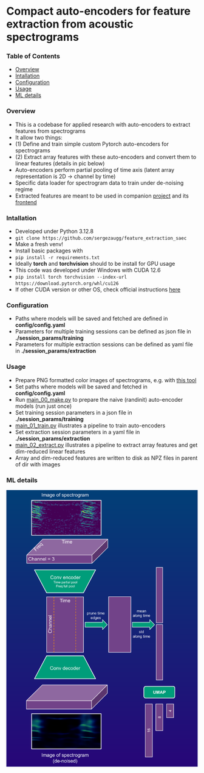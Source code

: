 # Compact auto-encoders for feature extraction from acoustic spectrograms  

### Table of Contents
* [Overview](#Overview)
* [Intallation](#Intallation)
* [Configuration](#Configuration)
* [Usage](#Usage)
* [ML details](#ML-details)

### Overview
* This is a codebase for applied research with auto-encoders to extract features from spectrograms 
* It allow two things:
* (1) Define and train simple custom Pytorch auto-encoders for spectrograms
* (2) Extract array features with these auto-encoders and convert them to linear features (details in pic below)
* Auto-encoders perform partial pooling of time axis (latent array representation is 2D -> channel by time)
* Specific data loader for spectrogram data to train under de-noising regime
* Extracted features are meant to be used in companion [project](https://github.com/sergezaugg/spectrogram_image_clustering) and its [frontend](https://spectrogram-image-clustering.streamlit.app/)

### Intallation  
* Developed under Python 3.12.8
* ```git clone https://github.com/sergezaugg/feature_extraction_saec```
* Make a fresh venv!
* Install basic packages with
* ```pip install -r requirements.txt```
* Ideally **torch** and **torchvision** should to be install for GPU usage
* This code was developed under Windows with CUDA 12.6 
* ```pip install torch torchvision --index-url https://download.pytorch.org/whl/cu126```
* If other CUDA version or other OS, check official instructions [here](https://pytorch.org/get-started/locally)

### Configuration
* Paths where models will be saved and fetched are defined in **config/config.yaml**
* Parameters for multiple training sessions can be defined as json file in **./session_params/training**
* Parameters for multiple extraction sessions can be defined as yaml file in **./session_params/extraction**

### Usage 
* Prepare PNG formatted color images of spectrograms, e.g. with [this tool](https://github.com/sergezaugg/xeno_canto_organizer)
* Set paths where models will be saved and fetched in **config/config.yaml**
* Run [main_00_make.py](main_00_make.py) to prepare the naive (randinit) auto-encoder models (run just once)
* Set training session parameters in a json file in **./session_params/training**
* [main_01_train.py](main_01_train.py) illustrates a pipeline to train auto-encoders
* Set extraction session parameters in a yaml file in **./session_params/extraction**
* [main_02_extract.py](main_02_extract.py) illustrates a pipeline to extract array features and get dim-reduced linear features
* Array and dim-reduced features are written to disk as NPZ files in parent of dir with images

### ML details
<img src="pics/flow_chart_01.png" alt="Example image" width="600"/>





